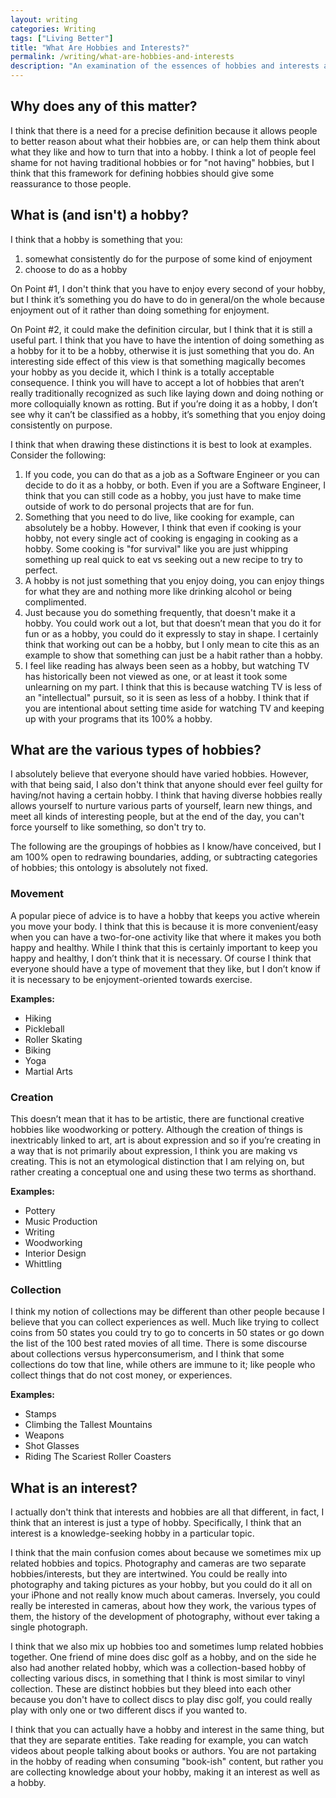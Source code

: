 ```yaml
---
layout: writing
categories: Writing
tags: ["Living Better"]
title: "What Are Hobbies and Interests?"
permalink: /writing/what-are-hobbies-and-interests
description: "An examination of the essences of hobbies and interests and why that's helpful to you/how to put it into practice."
---
```


## Why does any of this matter?
I think that there is a need for a precise definition because it allows people to better reason about what their hobbies are, or can help them think about what they like and how to turn that into a hobby. I think a lot of people feel shame for not having traditional hobbies or for "not having" hobbies, but I think that this framework for defining hobbies should give some reassurance to those people.

## What is (and isn't) a hobby? 
I think that a hobby is something that you:
1. somewhat consistently do for the purpose of some kind of enjoyment
2. choose to do as a hobby

On Point #1, I don't think that you have to enjoy every second of your hobby, but I think it’s something you do have to do in general/on the whole because enjoyment out of it rather than doing something for enjoyment.

On Point #2, it could make the definition circular, but I think that it is still a useful part. I think that you have to have the intention of doing something as a hobby for it to be a hobby, otherwise it is just something that you do. An interesting side effect of this view is that something magically becomes your hobby as you decide it, which I think is a totally acceptable consequence. I think you will have to accept a lot of hobbies that aren’t really traditionally recognized as such like laying down and doing nothing or more colloquially known as rotting. But if you’re doing it as a hobby, I don’t see why it can’t be classified as a hobby, it’s something that you enjoy doing consistently on purpose.

I think that when drawing these distinctions it is best to look at examples. Consider the following:
1. If you code, you can do that as a job as a Software Engineer or you can decide to do it as a hobby, or both. Even if you are a Software Engineer, I think that you can still code as a hobby, you just have to make time outside of work to do personal projects that are for fun.
2. Something that you need to do live, like cooking for example, can absolutely be a hobby. However, I think that even if cooking is your hobby, not every single act of cooking is engaging in cooking as a hobby. Some cooking is "for survival" like you are just whipping something up real quick to eat vs seeking out a new recipe to try to perfect.
3. A hobby is not just something that you enjoy doing, you can enjoy things for what they are and nothing more like drinking alcohol or being complimented.
4. Just because you do something frequently, that doesn't make it a hobby. You could work out a lot, but that doesn’t mean that you do it for fun or as a hobby, you could do it expressly to stay in shape. I certainly think that working out can be a hobby, but I only mean to cite this as an example to show that something can just be a habit rather than a hobby.
5. I feel like reading has always been seen as a hobby, but watching TV has historically been not viewed as one, or at least it took some unlearning on my part. I think that this is because watching TV is less of an "intellectual" pursuit, so it is seen as less of a hobby. I think that if you are intentional about setting time aside for watching TV and keeping up with your programs that its 100% a hobby.

## What are the various types of hobbies?
I absolutely believe that everyone should have varied hobbies. However, with that being said, I also don't think that anyone should ever feel guilty for having/not having a certain hobby. I think that having diverse hobbies really allows yourself to nurture various parts of yourself, learn new things, and meet all kinds of interesting people, but at the end of the day, you can't force yourself to like something, so don't try to.

The following are the groupings of hobbies as I know/have conceived, but I am 100% open to redrawing boundaries, adding, or subtracting categories of hobbies; this ontology is absolutely not fixed.

### Movement
A popular piece of advice is to have a hobby that keeps you active wherein you move your body. I think that this is because it is more convenient/easy when you can have a two-for-one activity like that where it makes you both happy and healthy. While I think that this is certainly important to keep you happy and healthy, I don’t think that it is necessary. Of course I think that everyone should have a type of movement that they like, but I don’t know if it is necessary to be enjoyment-oriented towards exercise. 

**Examples:**
* Hiking
* Pickleball
* Roller Skating
* Biking
* Yoga
* Martial Arts

### Creation
This doesn’t mean that it has to be artistic, there are functional creative hobbies like woodworking or pottery. Although the creation of things is inextricably linked to art, art is about expression and so if you’re creating in a way that is not primarily about expression, I think you are making vs creating. This is not an etymological distinction that I am relying on, but rather creating a conceptual one and using these two terms as shorthand. 

**Examples:**
* Pottery
* Music Production
* Writing
* Woodworking
* Interior Design
* Whittling

### Collection
I think my notion of collections may be different than other people because I believe that you can collect experiences as well. Much like trying to collect coins from 50 states you could try to go to concerts in 50 states or go down the list of the 100 best rated movies of all time. There is some discourse about collections versus hyperconsumerism, and I think that some collections do tow that line, while others are immune to it; like people who collect things that do not cost money, or experiences.

**Examples:**
* Stamps
* Climbing the Tallest Mountains
* Weapons
* Shot Glasses
* Riding The Scariest Roller Coasters

## What is an interest?
I actually don't think that interests and hobbies are all that different, in fact, I think that an interest is just a type of hobby. Specifically, I think that an interest is a knowledge-seeking hobby in a particular topic.

I think that the main confusion comes about because we sometimes mix up related hobbies and topics. Photography and cameras are two separate hobbies/interests, but they are intertwined. You could be really into photography and taking pictures as your hobby, but you could do it all on your iPhone and not really know much about cameras. Inversely, you could really be interested in cameras, about how they work, the various types of them, the history of the development of photography, without ever taking a single photograph.

I think that we also mix up hobbies too and sometimes lump related hobbies together. One friend of mine does disc golf as a hobby, and on the side he also had another related hobby, which was a collection-based hobby of collecting various discs, in something that I think is most similar to vinyl collection. These are distinct hobbies but they bleed into each other because you don't have to collect discs to play disc golf, you could really play with only one or two different discs if you wanted to.

I think that you can actually have a hobby and interest in the same thing, but that they are separate entities. Take reading for example, you can watch videos about people talking about books or authors. You are not partaking in the hobby of reading when consuming "book-ish" content, but rather you are collecting knowledge about your hobby, making it an interest as well as a hobby.